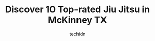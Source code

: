 ---
layout: ampstory
image: https://i0.wp.com/www.depkes.org/wp-content/uploads/2023/06/jiu-jitsu-0-in-mckinney-tx-1685870359.jpeg?resize=640,853
author: techidn
featured: false
description: Discover the impressive array of Jiu Jitsu options in McKinney TX, where you can find 10 of the largest Jiu Jitsu establishments in the area. From renowned classics to hidden gems, McKinney 
title: Discover 10 Top-rated Jiu Jitsu in McKinney TX
cover:
   title: Discover 10 Top-rated Jiu Jitsu in McKinney TX
   subtitle: Rickpate
   background: https://www.depkes.org/wp-content/uploads/2023/06/jiu-jitsu-0-in-mckinney-tx-1685870359.jpeg

pages: 
 - layout: thirds
   top: <h1>#1 RockStar Martial Arts - North McKinney | Brazilian Jiu-jitsu & Self-Defense</h1>
   bottom: "<p>Joining Rockstar with coaches Somalia and Tayla has been hands down the best parenting decision for our family!! The discipline and work ethic taught in every class has m</p>"
   background: https://www.depkes.org/wp-content/uploads/2023/06/jiu-jitsu-1-in-mckinney-tx-1685870359.jpeg
   backgroundblur: true
 - layout: thirds
   top: <h1>#2 Gracie Barra McKinney | Brazilian Jiu-Jitsu | Self-Defense</h1>
   bottom: "<p>I highly recommend checking out GB McKinney. Since arriving Ive only ever been greeted with warm welcomes from everyone there. With over 400 students, the gym has a grea</p>"
   background: https://www.depkes.org/wp-content/uploads/2023/06/jiu-jitsu-2-in-mckinney-tx-1685870360.jpeg
   cta:
      link: https://www.depkes.org/blog/discover-10-top-rated-jiu-jitsu-in-mckinney-tx/
      text: Discover 10 Top-rated Jiu Jitsu in McKinney TX
 - layout: thirds
   top: <h1>#3 TBT GYM-TOTAL BODY TRAINING</h1>
   bottom: "<p>1434 N Central Expy STE 122, McKinney, TX 75070, United States</p>"
   background: https://www.depkes.org/wp-content/uploads/2023/06/jiu-jitsu-3-in-mckinney-tx-1685870360.jpeg
   cta:
      link: https://www.depkes.org/blog/discover-10-top-rated-jiu-jitsu-in-mckinney-tx/
      text: Discover 10 Top-rated Jiu Jitsu in McKinney TX
 - layout: thirds
   top: <h1>#4 John Machado Brazilian Jiu-Jitsu</h1>
   bottom: "<p>111 Central Expy S #116, Allen, TX 75013, United States</p>"
   background: https://images.unsplash.com/photo-1488554378835-f7acf46e6c98?ixlib=rb-4.0.3&ixid=MnwxMjA3fDB8MHxwaG90by1wYWdlfHx8fGVufDB8fHx8&auto=format&fit=crop&w=640&h=853&q=80
   cta:
      link: https://www.depkes.org/blog/discover-10-top-rated-jiu-jitsu-in-mckinney-tx/
      text: Discover 10 Top-rated Jiu Jitsu in McKinney TX
 - layout: thirds
   top: <h1>#5 Legacy Brazilian Jiu Jitsu</h1>
   bottom: "<p>190 E Stacy Rd #1605, Allen, TX 75002, United States</p>"
   background: https://images.unsplash.com/photo-1534312527009-56c7016453e6?ixlib=rb-4.0.3&ixid=MnwxMjA3fDB8MHxwaG90by1wYWdlfHx8fGVufDB8fHx8&auto=format&fit=crop&w=640&h=853&q=80
   cta:
      link: https://www.depkes.org/blog/discover-10-top-rated-jiu-jitsu-in-mckinney-tx/
      text: Discover 10 Top-rated Jiu Jitsu in McKinney TX
 - layout: thirds
   top: <h1>#6 The Martial Arts Laboratory</h1>
   bottom: "<p>2000 N McDonald St suite 500d, McKinney, TX 75071, United States</p>"
   background: https://images.unsplash.com/photo-1618556658017-fd9c732d1360?ixlib=rb-4.0.3&ixid=MnwxMjA3fDB8MHxwaG90by1wYWdlfHx8fGVufDB8fHx8&auto=format&fit=crop&w=640&h=853&q=80
   cta:
      link: https://www.depkes.org/blog/discover-10-top-rated-jiu-jitsu-in-mckinney-tx/
      text: Discover 10 Top-rated Jiu Jitsu in McKinney TX
 - layout: thirds
   top: <h1>#7 Combat Base Texas - Shebaro Jiu Jitsu WDFHQ</h1>
   bottom: "<p>320 Industrial Blvd STE 206, McKinney, TX 75069, United States</p>"
   background: https://images.unsplash.com/photo-1602536052359-ef94c21c5948?ixlib=rb-4.0.3&ixid=MnwxMjA3fDB8MHxwaG90by1wYWdlfHx8fGVufDB8fHx8&auto=format&fit=crop&w=640&h=853&q=80
   cta:
      link: https://www.depkes.org/blog/discover-10-top-rated-jiu-jitsu-in-mckinney-tx/
      text: Discover 10 Top-rated Jiu Jitsu in McKinney TX
 - layout: thirds
   middle: Continue reading...
   background: https://images.unsplash.com/photo-1595364397663-fca4f075d796?ixlib=rb-4.0.3&ixid=MnwxMjA3fDB8MHxwaG90by1wYWdlfHx8fGVufDB8fHx8&auto=format&fit=crop&w=640&h=853&q=80
   cta:
      link: https://www.depkes.org/blog/discover-10-top-rated-jiu-jitsu-in-mckinney-tx/
      text: Discover 10 Top-rated Jiu Jitsu in McKinney TX
      
---